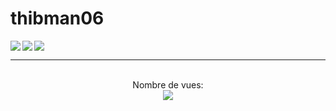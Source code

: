 # thibman06

<img align="left" src="https://github-readme-stats.vercel.app/api?username=thibman06&show_icons=true&theme=jolly&count_private=true"/>
<img align="left" src="https://github-readme-stats.vercel.app/api/top-langs/?username=thibman06&layout=compact&theme=jolly&count_private=true"/>
<img align="center" src="https://github-readme-stats.vercel.app/api/wakatime?username=thubman06&theme=jolly"/>



---
 
<p align="center"> 
  <br>Nombre de vues: <br>
  <img src="https://profile-counter.glitch.me/thibman06/count.svg" />
</p>
